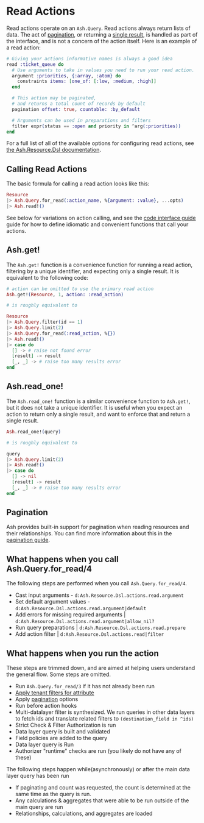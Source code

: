 # Read Actions

Read actions operate on an `Ash.Query`. Read actions always return lists of data. The act of [pagination](#pagination), or returning a [single result](#ash-get), is handled as part of the interface, and is not a concern of the action itself. Here is an example of a read action:

```elixir
# Giving your actions informative names is always a good idea
read :ticket_queue do
  # Use arguments to take in values you need to run your read action.
  argument :priorities, {:array, :atom} do
    constraints items: [one_of: [:low, :medium, :high]]
  end

  # This action may be paginated,
  # and returns a total count of records by default
  pagination offset: true, countable: :by_default

  # Arguments can be used in preparations and filters
  filter expr(status == :open and priority in ^arg(:priorities))
end
```

For a full list of all of the available options for configuring read actions, see [the Ash.Resource.Dsl documentation](dsl-ash-resource.html#actions-read).

## Calling Read Actions

The basic formula for calling a read action looks like this:

```elixir
Resource
|> Ash.Query.for_read(:action_name, %{argument: :value}, ...opts)
|> Ash.read!()
```

See below for variations on action calling, and see the [code interface guide](/documentation/topics/code-interfaces.md) guide for how to
define idiomatic and convenient functions that call your actions.

## Ash.get!

The `Ash.get!` function is a convenience function for running a read action, filtering by a unique identifier, and expecting only a single result. It is equivalent to the following code:

```elixir
# action can be omitted to use the primary read action 
Ash.get!(Resource, 1, action: :read_action)

# is roughly equivalent to

Resource
|> Ash.Query.filter(id == 1)
|> Ash.Query.limit(2)
|> Ash.Query.for_read(:read_action, %{})
|> Ash.read!()
|> case do
  [] -> # raise not found error
  [result] -> result
  [_, _] -> # raise too many results error
end
```

## Ash.read_one!

The `Ash.read_one!` function is a similar convenience function to `Ash.get!`, but it does not take a unique identifier. It is useful when you expect an action to return only a single result, and want to enforce that and return a single result.

```elixir
Ash.read_one!(query)

# is roughly equivalent to

query
|> Ash.Query.limit(2)
|> Ash.read!()
|> case do
  [] -> nil
  [result] -> result
  [_, _] -> # raise too many results error
end
```

## Pagination

Ash provides built-in support for pagination when reading resources and their relationships. You can find more information about this in the [pagination guide](/documentation/topics/advanced/pagination.livemd).

## What happens when you call Ash.Query.for_read/4

The following steps are performed when you call `Ash.Query.for_read/4`.

- Cast input arguments - `d:Ash.Resource.Dsl.actions.read.argument`
- Set default argument values - `d:Ash.Resource.Dsl.actions.read.argument|default`
- Add errors for missing required arguments | `d:Ash.Resource.Dsl.actions.read.argument|allow_nil?`
- Run query preparations | `d:Ash.Resource.Dsl.actions.read.prepare`
- Add action filter | `d:Ash.Resource.Dsl.actions.read|filter`

## What happens when you run the action

These steps are trimmed down, and are aimed at helping users understand the general flow. Some steps are omitted.

- Run `Ash.Query.for_read/3` if it has not already been run
- [Apply tenant filters for attribute](/documentation/topics/advanced/multitenancy.md)
- Apply [pagination](/documentation/topics/advanced/pagination.livemd) options
- Run before action hooks
- Multi-datalayer filter is synthesized. We run queries in other data layers to fetch ids and translate related filters to `(destination_field in ^ids)`
- Strict Check & Filter Authorization is run
- Data layer query is built and validated
- Field policies are added to the query
- Data layer query is Run
- Authorizer "runtime" checks are run (you likely do not have any of these)

The following steps happen while(asynchronously) or after the main data layer query has been run

- If paginating and count was requested, the count is determined at the same time as the query is run.
- Any calculations & aggregates that were able to be run outside of the main query are run
- Relationships, calculations, and aggregates are loaded
